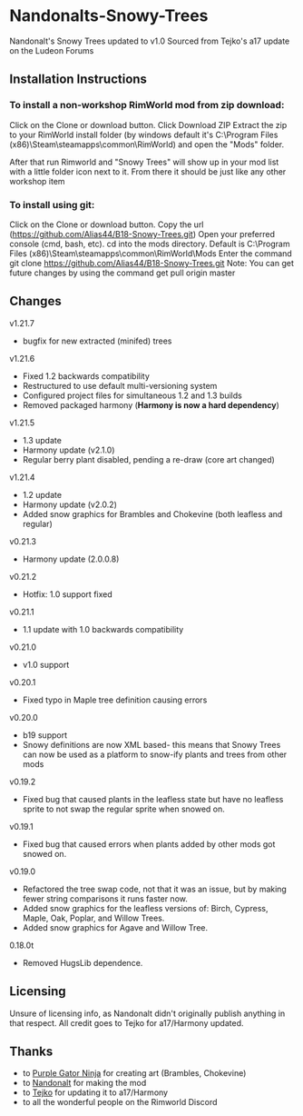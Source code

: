 # Nandonalts-Snowy-Trees
Nandonalt's Snowy Trees updated to v1.0 Sourced from Tejko's a17 update on the Ludeon Forums

## Installation Instructions

### To install a non-workshop RimWorld mod from zip download:
Click on the Clone or download button.
Click Download ZIP
Extract the zip to your RimWorld install folder (by windows default it's C:\Program Files (x86)\Steam\steamapps\common\RimWorld) and open the "Mods" folder.

After that run Rimworld and "Snowy Trees" will show up in your mod list with a little folder icon next to it.
From there it should be just like any other workshop item

### To install using git:
Click on the Clone or download button.
Copy the url (https://github.com/Alias44/B18-Snowy-Trees.git)
Open your preferred console (cmd, bash, etc).
cd into the mods directory. Default is C:\Program Files (x86)\Steam\steamapps\common\RimWorld\Mods
Enter the command git clone https://github.com/Alias44/B18-Snowy-Trees.git
Note: You can get future changes by using the command get pull origin master

## Changes
v1.21.7
* bugfix for new extracted (minifed) trees

v1.21.6
* Fixed 1.2 backwards compatibility
* Restructured to use default multi-versioning system
* Configured project files for simultaneous 1.2 and 1.3 builds
* Removed packaged harmony (**Harmony is now a hard dependency**)

v1.21.5
* 1.3 update
* Harmony update (v2.1.0)
* Regular berry plant disabled, pending a re-draw (core art changed)

v1.21.4
* 1.2 update
* Harmony update (v2.0.2)
* Added snow graphics for Brambles and Chokevine (both leafless and regular)

v0.21.3
* Harmony update (2.0.0.8)

v0.21.2
* Hotfix: 1.0 support fixed

v0.21.1
* 1.1 update with 1.0 backwards compatibility

v0.21.0
* v1.0 support

v0.20.1
* Fixed typo in Maple tree definition causing errors

v0.20.0
* b19 support
* Snowy definitions are now XML based- this means that Snowy Trees can now be used as a platform to snow-ify plants and trees from other mods

v0.19.2
* Fixed bug that caused plants in the leafless state but have no leafless sprite to not swap the regular sprite when snowed on.

v0.19.1
* Fixed bug that caused errors when plants added by other mods got snowed on.

v0.19.0
* Refactored the tree swap code, not that it was an issue, but by making fewer string comparisons it runs faster now.
* Added snow graphics for the leafless versions of: Birch, Cypress, Maple, Oak, Poplar, and Willow Trees.
* Added snow graphics for Agave and Willow Tree.

0.18.0t
* Removed HugsLib dependence.

## Licensing
Unsure of licensing info, as Nandonalt didn't originally publish anything in that respect. All credit goes to Tejko for a17/Harmony updated.
 
## Thanks
* to [Purple Gator Ninja](https://steamcommunity.com/profiles/76561198296940599/) for creating art (Brambles, Chokevine)
* to [Nandonalt](https://ludeon.com/forums/index.php?action=profile;u=58544) for making the mod
* to [Tejko](https://ludeon.com/forums/index.php?action=profile;u=67219) for updating it to a17/Harmony
* to all the wonderful people on the Rimworld Discord
